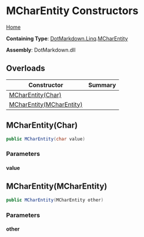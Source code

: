 # MCharEntity Constructors

[Home](../../../../README.md#_top)

**Containing Type**: [DotMarkdown.Linq](../../README.md#_top)\.[MCharEntity](../README.md#_top)

**Assembly**: DotMarkdown\.dll

## Overloads

| Constructor | Summary |
| ----------- | ------- |
| [MCharEntity(Char)](#DotMarkdown_Linq_MCharEntity__ctor_System_Char_) | |
| [MCharEntity(MCharEntity)](#DotMarkdown_Linq_MCharEntity__ctor_DotMarkdown_Linq_MCharEntity_) | |

## MCharEntity\(Char\) <a name="DotMarkdown_Linq_MCharEntity__ctor_System_Char_"></a>

```csharp
public MCharEntity(char value)
```

### Parameters

#### value

## MCharEntity\(MCharEntity\) <a name="DotMarkdown_Linq_MCharEntity__ctor_DotMarkdown_Linq_MCharEntity_"></a>

```csharp
public MCharEntity(MCharEntity other)
```

### Parameters

#### other

